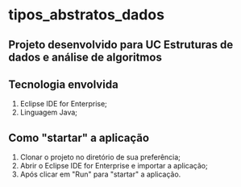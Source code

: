 # tipos_abstratos_dados

## Projeto desenvolvido para UC Estruturas de dados e análise de algoritmos



## Tecnologia envolvida
1.	Eclipse IDE for Enterprise;
2.	Linguagem Java;
## Como "startar" a aplicação
1.	Clonar o projeto no diretório de sua preferência;
2.	Abrir o Eclipse IDE for Enterprise e importar a aplicação;
3.	Após clicar em "Run" para "startar" a aplicação.
